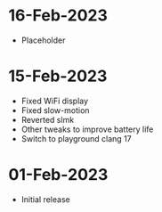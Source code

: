 # 16-Feb-2023
- Placeholder

# 15-Feb-2023
- Fixed WiFi display
- Fixed slow-motion
- Reverted slmk 
- Other tweaks to improve battery life 
- Switch to playground clang 17

# 01-Feb-2023
- Initial release

